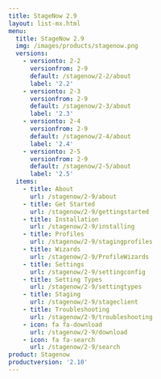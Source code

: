 ```yaml
---
title: StageNow 2.9
layout: list-mx.html
menu:
  title: StageNow 2.9
  img: /images/products/stagenow.png
  versions:
    - versionto: 2-2
      versionfrom: 2-9
      default: /stagenow/2-2/about
      label: '2.2'
    - versionto: 2-3
      versionfrom: 2-9
      default: /stagenow/2-3/about
      label: '2.3'
    - versionto: 2-4
      versionfrom: 2-9
      default: /stagenow/2-4/about
      label: '2.4'
    - versionto: 2-5
      versionfrom: 2-9
      default: /stagenow/2-5/about
      label: '2.5'
  items:
    - title: About
      url: /stagenow/2-9/about
    - title: Get Started
      url: /stagenow/2-9/gettingstarted
    - title: Installation
      url: /stagenow/2-9/installing
    - title: Profiles
      url: /stagenow/2-9/stagingprofiles
    - title: Wizards
      url: /stagenow/2-9/ProfileWizards
    - title: Settings
      url: /stagenow/2-9/settingconfig
    - title: Setting Types
      url: /stagenow/2-9/settingtypes
    - title: Staging
      url: /stagenow/2-9/stageclient
    - title: Troubleshooting
      url: /stagenow/2-9/troubleshooting
    - icon: fa fa-download
      url: /stagenow/2-9/download    
    - icon: fa fa-search
      url: /stagenow/2-9/search
product: Stagenow
productversion: '2.10'
---
```














